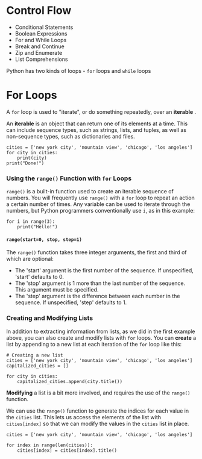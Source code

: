 
# Control Flow

* Conditional Statements
* Boolean Expressions
* For and While Loops
* Break and Continue
* Zip and Enumerate
* List Comprehensions


Python has two kinds of loops - `for` loops and `while` loops

# For Loops

A `for` loop is used to "iterate", or do something repeatedly, over an  **iterable** .

An **iterable** is an object that can return one of its elements at a time. This can include sequence types, such as strings, lists, and tuples, as well as non-sequence types, such as dictionaries and files.


```
cities = ['new york city', 'mountain view', 'chicago', 'los angeles']
for city in cities:
    print(city)
print("Done!")
```


### Using the `range()` Function with `for` Loops

`range()` is a built-in function used to create an iterable sequence of numbers. You will frequently use `range()` with a `for`  loop to repeat an action a certain number of times. Any variable can be used to iterate through the numbers, but Python programmers conventionally use `i`, as in this example:

```
for i in range(3):
    print("Hello!")
```


#### `range(start=0, stop, step=1)`

The `range()` function takes three integer arguments, the first and third of which are optional:

* The 'start' argument is the first number of the sequence. If unspecified, 'start' defaults to 0.
* The 'stop' argument is 1 more than the last number of the sequence. This argument must be specified.
* The 'step' argument is the difference between each number in the sequence. If unspecified, 'step' defaults to 1.

### Creating and Modifying Lists

In addition to extracting information from lists, as we did in the
first example above, you can also create and modify lists with `for` loops. You can **create** a list by appending to a new list at each iteration of the `for` loop like this:

```
# Creating a new list
cities = ['new york city', 'mountain view', 'chicago', 'los angeles']
capitalized_cities = []

for city in cities:
    capitalized_cities.append(city.title())
```

**Modifying** a list is a bit more involved, and requires the use of the `range()` function.

We can use the `range()` function to generate the indices for each value in the `cities` list. This lets us access the elements of the list with `cities[index]` so that we can modify the values in the `cities` list in place.

```
cities = ['new york city', 'mountain view', 'chicago', 'los angeles']

for index in range(len(cities)):
    cities[index] = cities[index].title()
```
